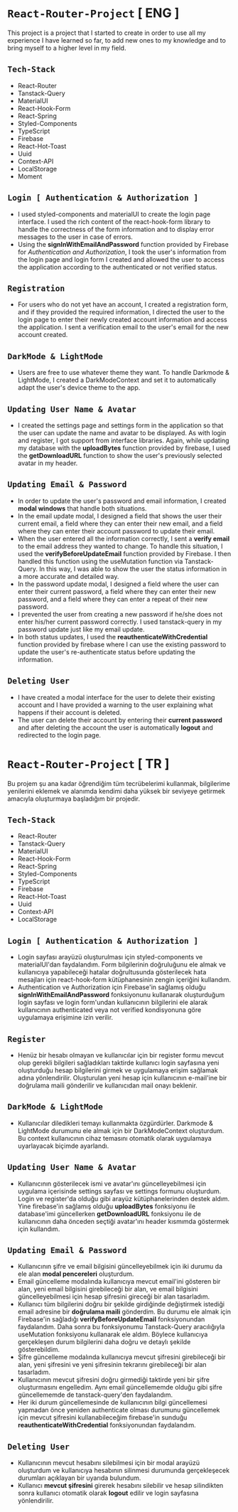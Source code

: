 # `React-Router-Project` [ ENG ]

This project is a project that I started to create in order to use all my experience I have learned so far, to add new ones to my knowledge and to bring myself to a higher level in my field.

## `Tech-Stack`

-   React-Router
-   Tanstack-Query
-   MaterialUI
-   React-Hook-Form
-   React-Spring
-   Styled-Components
-   TypeScript
-   Firebase
-   React-Hot-Toast
-   Uuid
-   Context-API
-   LocalStorage
-   Moment

## `Login [ Authentication & Authorization ]`

-   I used styled-components and materialUI to create the login page interface. I used the rich content of the react-hook-form library to handle the correctness of the form information and to display error messages to the user in case of errors.
-   Using the **signInWithEmailAndPassword** function provided by Firebase for _Authentication and Authorization_, I took the user's information from the login page and login form I created and allowed the user to access the application according to the authenticated or not verified status.

## `Registration`

-   For users who do not yet have an account, I created a registration form, and if they provided the required information, I directed the user to the login page to enter their newly created account information and access the application. I sent a verification email to the user's email for the new account created.

## `DarkMode & LightMode`

-   Users are free to use whatever theme they want. To handle Darkmode & LightMode, I created a DarkModeContext and set it to automatically adapt the user's device theme to the app.

## `Updating User Name & Avatar`

-   I created the settings page and settings form in the application so that the user can update the name and avatar to be displayed. As with login and register, I got support from interface libraries. Again, while updating my database with the **uploadBytes** function provided by firebase, I used the **getDownloadURL** function to show the user's previously selected avatar in my header.

## `Updating Email & Password `

-   In order to update the user's password and email information, I created **modal windows** that handle both situations.
-   In the email update modal, I designed a field that shows the user their current email, a field where they can enter their new email, and a field where they can enter their account password to update their email.
-   When the user entered all the information correctly, I sent a **verify email** to the email address they wanted to change. To handle this situation, I used the **verifyBeforeUpdateEmail** function provided by Firebase. I then handled this function using the useMutation function via Tanstack-Query. In this way, I was able to show the user the status information in a more accurate and detailed way.
-   In the password update modal, I designed a field where the user can enter their current password, a field where they can enter their new password, and a field where they can enter a repeat of their new password.
-   I prevented the user from creating a new password if he/she does not enter his/her current password correctly. I used tanstack-query in my password update just like my email update.
-   In both status updates, I used the **reauthenticateWithCredential** function provided by firebase where I can use the existing password to update the user's re-authenticate status before updating the information.

## `Deleting User`

-   I have created a modal interface for the user to delete their existing account and I have provided a warning to the user explaining what happens if their account is deleted.
-   The user can delete their account by entering their **current password** and after deleting the account the user is automatically **logout** and redirected to the login page.

# `React-Router-Project` [ TR ]

Bu projem şu ana kadar öğrendiğim tüm tecrübelerimi kullanmak, bilgilerime yenilerini eklemek ve alanımda kendimi daha yüksek bir seviyeye getirmek amacıyla oluşturmaya başladığım bir projedir.

## `Tech-Stack`

-   React-Router
-   Tanstack-Query
-   MaterialUI
-   React-Hook-Form
-   React-Spring
-   Styled-Components
-   TypeScript
-   Firebase
-   React-Hot-Toast
-   Uuid
-   Context-API
-   LocalStorage

## `Login [ Authentication & Authorization ]`

-   Login sayfası arayüzü oluşturulması için styled-components ve materialUI'dan faydalandım. Form bilgilerinin doğruluğunu ele almak ve kullanıcıya yapabileceği hatalar doğrultusunda gösterilecek hata mesajları için react-hook-form kütüphanesinin zengin içeriğini kullandım.
-   Authentication ve Authorization için Firebase'in sağlamış olduğu **signInWithEmailAndPassword** fonksiyonunu kullanarak oluşturduğum login sayfası ve login form'undan kullanıcının bilgilerini ele alarak kullanıcının authenticated veya not verified kondisyonuna göre uygulamaya erişimine izin verilir.

## `Register`

-   Henüz bir hesabı olmayan ve kullanıcılar için bir register formu mevcut olup gerekli bilgileri sağladıkları taktirde kullanıcı login sayfasına yeni oluşturduğu hesap bilgilerini girmek ve uygulamaya erişim sağlamak adına yönlendirilir. Oluşturulan yeni hesap için kullanıcının e-mail'ine bir doğrulama maili gönderilir ve kullanıcıdan mail onayı beklenir.

## `DarkMode & LightMode`

-   Kullanıcılar diledikleri temayı kullanmakta özgürdürler. Darkmode & LightMode durumunu ele almak için bir DarkModeContext oluşturdum. Bu context kullanıcının cihaz temasını otomatik olarak uygulamaya uyarlayacak biçimde ayarlandı.

## `Updating User Name & Avatar`

-   Kullanıcının gösterilecek ismi ve avatar'ını güncelleyebilmesi için uygulama içerisinde settings sayfası ve settings formunu oluşturdum. Login ve register'da olduğu gibi arayüz kütüphanelerinden destek aldım. Yine firebase'in sağlamış olduğu **uploadBytes** fonksiyonu ile database'imi güncellerken **getDownloadURL** fonksiyonu ile de kullanıcının daha önceden seçtiği avatar'ını header kısmımda göstermek için kullandım.

## `Updating Email & Password `

-   Kullanıcının şifre ve email bilgisini güncelleyebilmek için iki durumu da ele alan **modal pencereleri** oluşturdum.
-   Email güncelleme modalında kullanıcıya mevcut email'ini gösteren bir alan, yeni email bilgisini girebileceği bir alan, ve email bilgisini güncelleyebilmesi için hesap şifresini gireceği bir alan tasarladım.
-   Kullanıcı tüm bilgilerini doğru bir şekilde girdiğinde değiştirmek istediği email adresine bir **doğrulama maili** gönderdim. Bu durumu ele almak için Firebase'in sağladığı **verifyBeforeUpdateEmail** fonksiyonundan faydalandım. Daha sonra bu fonksiyonumu Tanstack-Query aracılığıyla useMutation fonksiyonu kullanarak ele aldım. Böylece kullanıcıya gerçekleşen durum bilgilerini daha doğru ve detaylı şekilde gösterebildim.
-   Şifre güncelleme modalında kullanıcıya mevcut şifresini girebileceği bir alan, yeni şifresini ve yeni şifresinin tekrarını girebileceği bir alan tasarladım.
-   Kullanıcının mevcut şifresini doğru girmediği taktirde yeni bir şifre oluşturmasını engelledim. Aynı email güncellememde olduğu gibi şifre güncellememde de tanstack-query'den faydalandım.
-   Her iki durum güncellemesinde de kullanıcının bilgi güncellemesi yapmadan önce yeniden authenticate olması durumunu güncellemek için mevcut şifresini kullanabileceğim firebase'in sunduğu **reauthenticateWithCredential** fonksiyonundan faydalandım.

## `Deleting User`

-   Kullanıcının mevcut hesabını silebilmesi için bir modal arayüzü oluşturdum ve kullanıcıya hesabının silinmesi durumunda gerçekleşecek durumları açıklayan bir uyarıda bulundum.
-   Kullanıcı **mevcut şifresini** girerek hesabını silebilir ve hesap silindikten sonra kullanıcı otomatik olarak **logout** edilir ve login sayfasına yönlendirilir.
